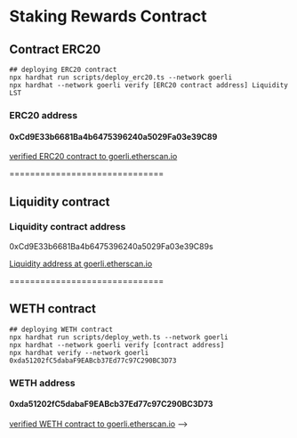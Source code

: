 # Staking Rewards Contract

## Contract ERC20

```shell
## deploying ERC20 contract
npx hardhat run scripts/deploy_erc20.ts --network goerli
npx hardhat --network goerli verify [ERC20 contract address] Liquidity LST
```

### ERC20 address

#### 0xCd9E33b6681Ba4b6475396240a5029Fa03e39C89

[verified ERC20 contract to goerli.etherscan.io](https://goerli.etherscan.io/address/0xCd9E33b6681Ba4b6475396240a5029Fa03e39C89#code)

==============================

## Liquidity contract

### Liquidity contract address

0xCd9E33b6681Ba4b6475396240a5029Fa03e39C89s

[Liquidity address at goerli.etherscan.io](https://goerli.etherscan.io/address/0xCd9E33b6681Ba4b6475396240a5029Fa03e39C89)

==============================

## WETH contract

```shell
## deploying WETH contract
npx hardhat run scripts/deploy_weth.ts --network goerli
npx hardhat --network goerli verify [contract address]
npx hardhat verify --network goerli 0xda51202fC5dabaF9EABcb37Ed77c97C290BC3D73
```

### WETH address

#### 0xda51202fC5dabaF9EABcb37Ed77c97C290BC3D73

[verified WETH contract to goerli.etherscan.io](https://goerli.etherscan.io/address/0xda51202fC5dabaF9EABcb37Ed77c97C290BC3D73#code) -->